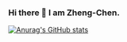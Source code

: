### Hi there 👋 I am Zheng-Chen.
[![Anurag's GitHub stats](https://github-readme-stats.vercel.app/api?username=YZCUS&theme=vue-dark)](https://github.com/anuraghazra/github-readme-stats)




<!--
**YZCUS/YZCUS** is a ✨ _special_ ✨ repository because its `README.md` (this file) appears on your GitHub profile.

Here are some ideas to get you started:

- 🔭 I’m currently working on ...
- 🌱 I’m currently learning ...
- 👯 I’m looking to collaborate on ...
- 🤔 I’m looking for help with ...
- 💬 Ask me about ...
- 📫 How to reach me: ...
- 😄 Pronouns: ...
- ⚡ Fun fact: ...
-->
